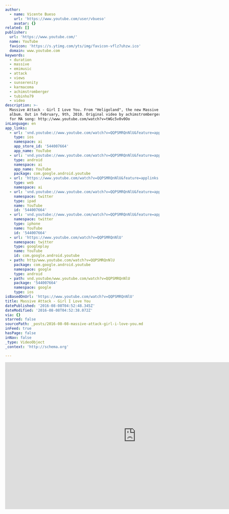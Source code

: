 ```yaml
---
author:
  - name: Vicente Bueso
    url: 'https://www.youtube.com/user/vbueso'
    avatar: {}
related: []
publisher:
  url: 'https://www.youtube.com/'
  name: YouTube
  favicon: 'https://s.ytimg.com/yts/img/favicon-vflz7uhzw.ico'
  domain: www.youtube.com
keywords:
  - duration
  - massive
  - emimusic
  - attack
  - views
  - sunserenity
  - karmacoma
  - achimstromberger
  - tubinho79
  - video
description: >-
  Massive Attack - Girl I Love You. From "Heligoland", the new Massive Attack
  album. Out in february, 9th, 2010. Original video by achimstromberger, edited
  for MA song: http://www.youtube.com/watch?v=tWGc5v0v0Oo
inLanguage: en
app_links:
  - url: 'vnd.youtube://www.youtube.com/watch?v=QQPSMRQnNlU&feature=applinks'
    type: ios
    namespace: ai
    app_store_id: '544007664'
    app_name: YouTube
  - url: 'vnd.youtube://www.youtube.com/watch?v=QQPSMRQnNlU&feature=applinks'
    type: android
    namespace: ai
    app_name: YouTube
    package: com.google.android.youtube
  - url: 'https://www.youtube.com/watch?v=QQPSMRQnNlU&feature=applinks'
    type: web
    namespace: ai
  - url: 'vnd.youtube://www.youtube.com/watch?v=QQPSMRQnNlU&feature=applinks'
    namespace: twitter
    type: ipad
    name: YouTube
    id: '544007664'
  - url: 'vnd.youtube://www.youtube.com/watch?v=QQPSMRQnNlU&feature=applinks'
    namespace: twitter
    type: iphone
    name: YouTube
    id: '544007664'
  - url: 'https://www.youtube.com/watch?v=QQPSMRQnNlU'
    namespace: twitter
    type: googleplay
    name: YouTube
    id: com.google.android.youtube
  - path: http/www.youtube.com/watch?v=QQPSMRQnNlU
    package: com.google.android.youtube
    namespace: google
    type: android
  - path: vnd.youtube/www.youtube.com/watch?v=QQPSMRQnNlU
    package: '544007664'
    namespace: google
    type: ios
isBasedOnUrl: 'https://www.youtube.com/watch?v=QQPSMRQnNlU'
title: Massive Attack - Girl I Love You
datePublished: '2016-08-08T04:52:48.345Z'
dateModified: '2016-08-08T04:52:38.072Z'
via: {}
starred: false
sourcePath: _posts/2016-08-08-massive-attack-girl-i-love-you.md
inFeed: true
hasPage: false
inNav: false
_type: VideoObject
_context: 'http://schema.org'

---
```

<iframe src="https://cdn.embedly.com/widgets/media.html?src=https%3A%2F%2Fwww.youtube.com%2Fembed%2FQQPSMRQnNlU%3Ffeature%3Doembed&amp;url=http%3A%2F%2Fwww.youtube.com%2Fwatch%3Fv%3DQQPSMRQnNlU&amp;image=https%3A%2F%2Fi.ytimg.com%2Fvi%2FQQPSMRQnNlU%2Fhqdefault.jpg&amp;key=b7d04c9b404c499eba89ee7072e1c4f7&amp;type=text%2Fhtml&amp;schema=youtube" width="854" height="480" scrolling="no" frameborder="0" allowfullscreen="" style=""></iframe>